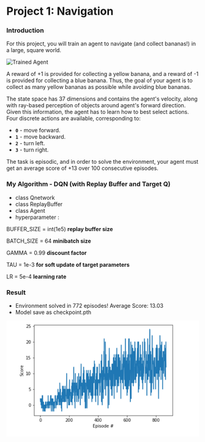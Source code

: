 [//]: # (Image References)

[image1]: https://user-images.githubusercontent.com/10624937/42135619-d90f2f28-7d12-11e8-8823-82b970a54d7e.gif "Trained Agent"
[image2]: https://github.com/hanzunye/deep-reinforcement-learning/blob/master/p1_navigation/plot.png "Plot"

# Project 1: Navigation

### Introduction

For this project, you will train an agent to navigate (and collect bananas!) in a large, square world.  

![Trained Agent][image1]

A reward of +1 is provided for collecting a yellow banana, and a reward of -1 is provided for collecting a blue banana.  Thus, the goal of your agent is to collect as many yellow bananas as possible while avoiding blue bananas.  

The state space has 37 dimensions and contains the agent's velocity, along with ray-based perception of objects around agent's forward direction.  Given this information, the agent has to learn how to best select actions.  Four discrete actions are available, corresponding to:
- **`0`** - move forward.
- **`1`** - move backward.
- **`2`** - turn left.
- **`3`** - turn right.

The task is episodic, and in order to solve the environment, your agent must get an average score of +13 over 100 consecutive episodes.

### My Algorithm - DQN (with Replay Buffer and Target Q)
- class Qnetwork
- class ReplayBuffer
- class Agent
- hyperparameter :

BUFFER_SIZE = int(1e5)   **replay buffer size**

BATCH_SIZE = 64          **minibatch size**

GAMMA = 0.99             **discount factor**

TAU = 1e-3               **for soft update of target parameters**

LR = 5e-4                **learning rate**

### Result
- Environment solved in 772 episodes!	Average Score: 13.03
- Model save as checkpoint.pth

![PLot][image2]
